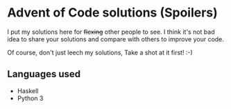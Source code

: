 # Advent of Code solutions (Spoilers)

I put my solutions here for ~~flexing~~ other people to see. I think
it's not bad idea to share your solutions and compare with others to
improve your code.

Of course, don't just leech my solutions, Take a shot at it first! :-)

## Languages used

* Haskell
* Python 3
